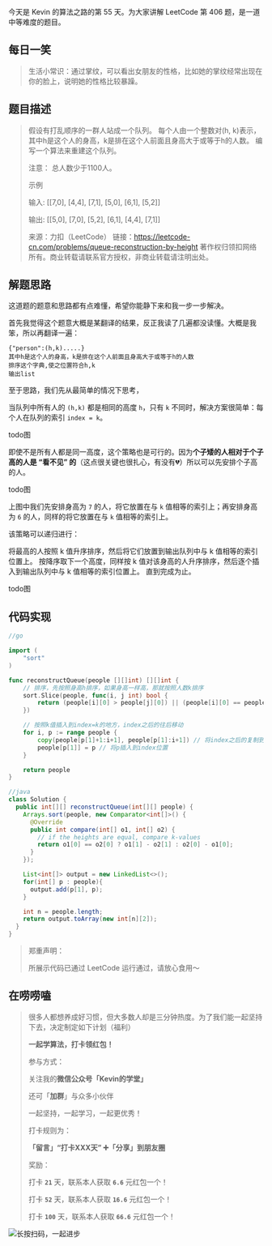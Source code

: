 今天是 Kevin 的算法之路的第 55 天。为大家讲解 LeetCode 第 406 题，是一道中等难度的题目。



## 每日一笑

> 生活小常识：通过掌纹，可以看出女朋友的性格，比如她的掌纹经常出现在你的脸上，说明她的性格比较暴躁。



## 题目描述

> 假设有打乱顺序的一群人站成一个队列。 每个人由一个整数对(h, k)表示，其中h是这个人的身高，k是排在这个人前面且身高大于或等于h的人数。 编写一个算法来重建这个队列。
>
> 注意：
> 总人数少于1100人。
>
> 示例
>
> 输入:
> [[7,0], [4,4], [7,1], [5,0], [6,1], [5,2]]
>
> 输出:
> [[5,0], [7,0], [5,2], [6,1], [4,4], [7,1]]
>
> 来源：力扣（LeetCode）
> 链接：https://leetcode-cn.com/problems/queue-reconstruction-by-height
> 著作权归领扣网络所有。商业转载请联系官方授权，非商业转载请注明出处。



## 解题思路

这道题的题意和思路都有点难懂，希望你能静下来和我一步一步解决。

首先我觉得这个题意大概是某翻译的结果，反正我读了几遍都没读懂。大概是我笨，所以再翻译一遍：

```
{"person":(h,k).....}
其中h是这个人的身高，k是排在这个人前面且身高大于或等于h的人数
排序这个字典,使之位置符合h,k
输出list
```



至于思路，我们先从最简单的情况下思考，

当队列中所有人的 `(h,k)` 都是相同的高度 `h`，只有 `k` 不同时，解决方案很简单：每个人在队列的索引 `index = k`。



todo图



即使不是所有人都是同一高度，这个策略也是可行的。因为**个子矮的人相对于个子高的人是 “看不见” 的**（这点很关键也很扎心，有没有💔）所以可以先安排个子高的人。



todo图



上图中我们先安排身高为 `7` 的人，将它放置在与 `k` 值相等的索引上；再安排身高为 `6` 的人，同样的将它放置在与 `k` 值相等的索引上。



该策略可以递归进行：

将最高的人按照 k 值升序排序，然后将它们放置到输出队列中与 k 值相等的索引位置上。
按降序取下一个高度，同样按 k 值对该身高的人升序排序，然后逐个插入到输出队列中与 k 值相等的索引位置上。
直到完成为止。



todo图



## 代码实现

```go
//go

import (
	"sort"
)

func reconstructQueue(people [][]int) [][]int {
	// 排序，先按照身高h排序，如果身高一样高，那就按照人数k排序
	sort.Slice(people, func(i, j int) bool {
		return (people[i][0] > people[j][0]) || (people[i][0] == people[j][0] && people[i][1] < people[j][1])
	})

	// 按照k值插入到index=k的地方，index之后的往后移动
	for i, p := range people {
		copy(people[p[1]+1:i+1], people[p[1]:i+1]) // 将index之后的复制到index+1
		people[p[1]] = p // 将p插入到index位置
	}

	return people
}
```

```java
//java
class Solution {
  public int[][] reconstructQueue(int[][] people) {
    Arrays.sort(people, new Comparator<int[]>() {
      @Override
      public int compare(int[] o1, int[] o2) {
        // if the heights are equal, compare k-values
        return o1[0] == o2[0] ? o1[1] - o2[1] : o2[0] - o1[0];
      }
    });

    List<int[]> output = new LinkedList<>();
    for(int[] p : people){
      output.add(p[1], p);
    }

    int n = people.length;
    return output.toArray(new int[n][2]);
  }
}
```



> 郑重声明：
>
> 所展示代码已通过 LeetCode 运行通过，请放心食用～



## 在唠唠嗑

> 很多人都想养成好习惯，但大多数人却是三分钟热度。为了我们能一起坚持下去，决定制定如下计划（福利）
>
> **一起学算法，打卡领红包！**
>
> 参与方式：
>
> 关注我的**微信公众号「Kevin的学堂」**
>
> 还可「**加群**」与众多小伙伴
>
> 一起坚持，一起学习，一起更优秀！
>
> 打卡规则为：
>
> **「留言」“打卡XXX天” ➕「分享」到朋友圈**
>
> 奖励：
>
> 打卡 **`21`** 天，联系本人获取 **`6.6`** 元红包一个！
>
> 打卡 **`52`** 天，联系本人获取 **`16.6`** 元红包一个！
>
> 打卡 **`100`** 天，联系本人获取 **`66.6`** 元红包一个！



![长按扫码，一起进步](http://wesub.ifree258.top/wesubQRCode-2.png)